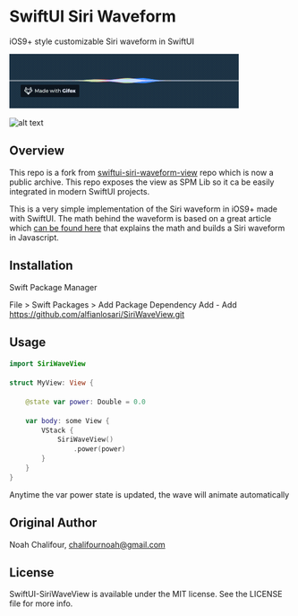 # SwiftUI Siri Waveform

iOS9+ style customizable Siri waveform in SwiftUI

<img src="images/2019-09-14 23.05.03.gif" />

![alt text](https://i.ibb.co/QYNx40b/Screenshot-2023-11-25-at-13-09-45.png)

## Overview 

This repo is a fork from [swiftui-siri-waveform-view](https://github.com/noahchalifour/swiftui-siri-waveform-view) repo which is now a public archive. This repo exposes the view as SPM Lib so it ca be easily integrated in modern SwiftUI projects.

This is a very simple implementation of the Siri waveform in iOS9+ made with SwiftUI. The math behind the waveform is based on a great article which [can be found here](https://www.freecodecamp.org/news/how-i-built-siriwavejs-library-maths-and-code-behind-6971497ae5c1/) that explains the math and builds a Siri waveform in Javascript.

## Installation

Swift Package Manager

File > Swift Packages > Add Package Dependency Add - Add https://github.com/alfianlosari/SiriWaveView.git

## Usage

```swift
import SiriWaveView

struct MyView: View {

    @state var power: Double = 0.0
    
    var body: some View {
        VStack {
            SiriWaveView()
                .power(power)
        }
    }
}
```

Anytime the var power state is updated, the wave will animate automatically

## Original Author

Noah Chalifour, chalifournoah@gmail.com

## License

SwiftUI-SiriWaveView is available under the MIT license. See the LICENSE file for more info.
